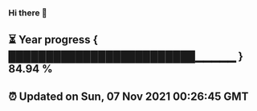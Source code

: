 ### Hi there 👋
⏳ Year progress { █████████████████████████▁▁▁▁▁ } 84.94 %
---
⏰ Updated on Sun, 07 Nov 2021 00:26:45 GMT
---
